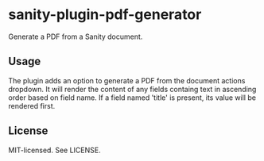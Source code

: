 # sanity-plugin-pdf-generator

Generate a PDF from a Sanity document.

## Usage

The plugin adds an option to generate a PDF from the document actions dropdown. It will render the content of any fields containg text in ascending order based on field name. If a field named 'title' is present, its value will be rendered first.

## License

MIT-licensed. See LICENSE.
